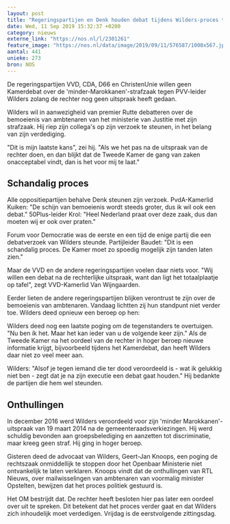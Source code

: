```yaml
---
layout: post
title: "Regeringspartijen en Denk houden debat tijdens Wilders-proces tegen"
date: Wed, 11 Sep 2019 15:32:37 +0200
category: nieuws
externe_link: "https://nos.nl/l/2301261"
feature_image: "https://nos.nl/data/image/2019/09/11/576587/1008x567.jpg"
aantal: 441
unieke: 273
bron: NOS
---
```


<p>De regeringspartijen VVD, CDA, D66 en ChristenUnie willen geen Kamerdebat over de 'minder-Marokkanen'-strafzaak tegen PVV-leider Wilders zolang de rechter nog geen uitspraak heeft gedaan.</p>
<p>Wilders wil in aanwezigheid van premier Rutte debatteren over de bemoeienis van ambtenaren van het ministerie van Justitie met zijn strafzaak. Hij riep zijn collega's op zijn verzoek te steunen, in het belang van zijn verdediging.</p>
<p>"Dit is mijn laatste kans", zei hij. "Als we het pas na de uitspraak van de rechter doen, en dan blijkt dat de Tweede Kamer de gang van zaken onacceptabel vindt, dan is het voor mij te laat."</p>
<h2>Schandalig proces</h2>
<p>Alle oppositiepartijen behalve Denk steunen zijn verzoek. PvdA-Kamerlid Kuiken: "De schijn van bemoeienis wordt steeds groter, dus ik wil ook een debat." 50Plus-leider Krol: "Heel Nederland praat over deze zaak, dus dan moeten wij er ook over praten."</p>
<p>Forum voor Democratie was de eerste en een tijd de enige partij die een debatverzoek van Wilders steunde. Partijleider Baudet: "Dit is een schandalig proces. De Kamer moet zo spoedig mogelijk zijn tanden laten zien."</p>
<p>Maar de VVD en de andere regeringspartijen voelen daar niets voor. "Wij willen een debat na de rechterlijke uitspraak, want dan ligt het totaalplaatje op tafel", zegt VVD-Kamerlid Van Wijngaarden.</p>
<p>Eerder lieten de andere regeringspartijen blijken verontrust te zijn over de bemoeienis van ambtenaren. Vandaag lichtten zij hun standpunt niet verder toe. Wilders deed opnieuw een beroep op hen:</p>
<p>Wilders deed nog een laatste poging om de tegenstanders te overtuigen. "Nu ben ík het. Maar het kan ieder van u de volgende keer zijn." Als de Tweede Kamer na het oordeel van de rechter in hoger beroep nieuwe informatie krijgt, bijvoorbeeld tijdens het Kamerdebat, dan heeft Wilders daar niet zo veel meer aan.</p>
<p>Wilders: "Alsof je tegen iemand die ter dood veroordeeld is - wat ik gelukkig niet ben - zegt dat je na zijn executie een debat gaat houden." Hij bedankte de partijen die hem wel steunden.</p>
<h2>Onthullingen</h2>
<p>In december 2016 werd Wilders veroordeeld voor zijn 'minder Marokkanen'-uitspraak van 19 maart 2014 na de gemeenteraadsverkiezingen. Hij werd schuldig bevonden aan groepsbelediging en aanzetten tot discriminatie, maar kreeg geen straf. Hij ging in hoger beroep.</p>
<p>Gisteren deed de advocaat van Wilders, Geert-Jan Knoops, een poging de rechtszaak onmiddellijk te stoppen door het Openbaar Ministerie niet ontvankelijk te laten verklaren. Knoops vindt dat de onthullingen van RTL Nieuws, over mailwisselingen van ambtenaren van voormalig minister Opstelten, bewijzen dat het proces politiek gestuurd is.</p>
<p>Het OM bestrijdt dat. De rechter heeft besloten hier pas later een oordeel over uit te spreken. Dit betekent dat het proces verder gaat en dat Wilders zich inhoudelijk moet verdedigen. Vrijdag is de eerstvolgende zittingsdag.</p>
